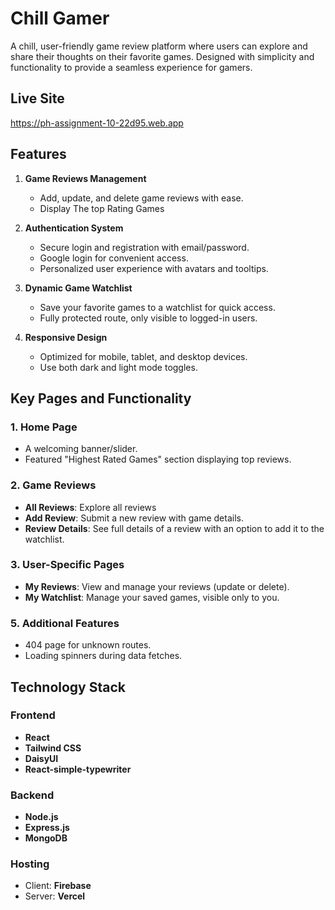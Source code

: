 # Chill Gamer

A chill, user-friendly game review platform where users can explore and share their thoughts on their favorite games. Designed with simplicity and functionality to provide a seamless experience for gamers.

## Live Site

https://ph-assignment-10-22d95.web.app

## Features

1. **Game Reviews Management**

   - Add, update, and delete game reviews with ease.
   - Display The top Rating Games

2. **Authentication System**

   - Secure login and registration with email/password.
   - Google login for convenient access.
   - Personalized user experience with avatars and tooltips.

3. **Dynamic Game Watchlist**

   - Save your favorite games to a watchlist for quick access.
   - Fully protected route, only visible to logged-in users.

4. **Responsive Design**

   - Optimized for mobile, tablet, and desktop devices.
   - Use both dark and light mode toggles.

## Key Pages and Functionality

### 1. Home Page

- A welcoming banner/slider.
- Featured "Highest Rated Games" section displaying top reviews.

### 2. Game Reviews

- **All Reviews**: Explore all reviews
- **Add Review**: Submit a new review with game details.
- **Review Details**: See full details of a review with an option to add it to the watchlist.

### 3. User-Specific Pages

- **My Reviews**: View and manage your reviews (update or delete).
- **My Watchlist**: Manage your saved games, visible only to you.

### 5. Additional Features

- 404 page for unknown routes.
- Loading spinners during data fetches.

## Technology Stack

### Frontend

- **React**
- **Tailwind CSS**
- **DaisyUI**
- **React-simple-typewriter**

### Backend

- **Node.js**
- **Express.js**
- **MongoDB**

### Hosting

- Client: **Firebase**
- Server: **Vercel**
